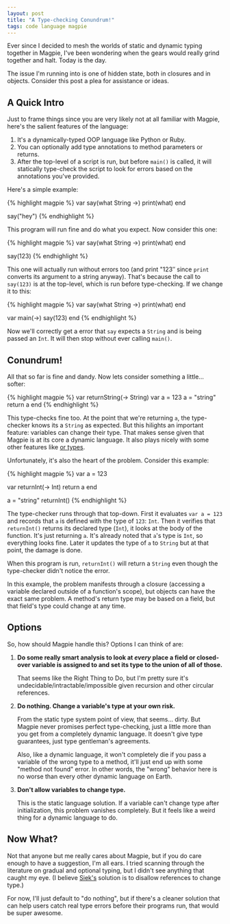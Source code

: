 ```yaml
---
layout: post
title: "A Type-checking Conundrum!"
tags: code language magpie
---
```

Ever since I decided to mesh the worlds of static and dynamic typing together
in Magpie, I've been wondering when the gears would really grind together and
halt. Today is the day.

The issue I'm running into is one of hidden state, both in closures and in
objects. Consider this post a plea for assistance or ideas.

## A Quick Intro

Just to frame things since you are very likely not at all familiar with
Magpie, here's the salient features of the language:

  1. It's a dynamically-typed OOP language like Python or Ruby.
  2. You can optionally add type annotations to method parameters or returns.
  3. After the top-level of a script is run, but before `main()` is called, it will statically type-check the script to look for errors based on the annotations you've provided.

Here's a simple example:

{% highlight magpie %}
var say(what String ->)
    print(what)
end

say("hey")
{% endhighlight %}

This program will run fine and do what you expect. Now consider this one:

{% highlight magpie %}
var say(what String ->)
    print(what)
end

say(123)
{% endhighlight %}

This one will actually run without errors too (and print "123″ since `print`
converts its argument to a string anyway). That's because the call to
`say(123)` is at the top-level, which is run before type-checking. If we
change it to this:

{% highlight magpie %}
var say(what String ->)
    print(what)
end

var main(->)
    say(123)
end
{% endhighlight %}

Now we'll correctly get a error that `say` expects a `String` and is being
passed an `Int`. It will then stop without ever calling `main()`.

## Conundrum!

All that so far is fine and dandy. Now lets consider something a little…
softer:

{% highlight magpie %}
var returnString(-> String)
    var a = 123
    a = "string"
    return a
end
{% endhighlight %}

This type-checks fine too. At the point that we're returning `a`, the type-
checker knows its a `String` as expected. But this hilights an important
feature: variables can change their type. That makes sense given that Magpie
is at its core a dynamic language. It also plays nicely with some other
features like [or types](http://journal.stuffwithstuff.com/2010/08/23/void-null-maybe-and-nothing/).

Unfortunately, it's also the heart of the problem. Consider this example:

{% highlight magpie %}
var a = 123

var returnInt(-> Int)
    return a
end

a = "string"
returnInt()
{% endhighlight %}

The type-checker runs through that top-down. First it evaluates `var a = 123`
and records that `a` is defined with the type of `123`: `Int`. Then it
verifies that `returnInt()` returns its declared type (`Int`), it looks at the
body of the function. It's just returning `a`. It's already noted that `a`'s
type is `Int`, so everything looks fine. Later it updates the type of `a` to
`String` but at that point, the damage is done.

When this program is run, `returnInt()` will return a `String` even though the
type-checker didn't notice the error.

In this example, the problem manifests through a closure (accessing a variable
declared outside of a function's scope), but objects can have the exact same
problem. A method's return type may be based on a field, but that field's type
could change at any time.

## Options

So, how should Magpie handle this? Options I can think of are:

1.  **Do some really smart analysis to look at *every* place a field or
    closed-over variable is assigned to and set its type to the union of all of those.**

    That seems like the Right Thing to Do, but I'm pretty sure it's
    undecidable/intractable/impossible given recursion and other circular
    references.

2.  **Do nothing. Change a variable's type at your own risk.**

    From the static type system point of view, that seems… dirty. But Magpie
    never promises perfect type-checking, just a little more than you get from a
    completely dynamic language. It doesn't give type guarantees, just type
    gentleman's agreements.

    Also, like a dynamic language, it won't completely die if you pass a variable of the wrong type to a method, it'll just end up with some "method not found" error. In other words, the "wrong" behavior here is no worse than every other dynamic language on Earth.

3.  **Don't allow variables to change type.**

    This is the static language solution. If a variable can't change type after
    initialization, this problem vanishes completely. But it feels like a weird
    thing for a dynamic language to do.

## Now What?

Not that anyone but me really cares about Magpie, but if you do care enough to
have a suggestion, I'm all ears. I tried scanning through the literature on
gradual and optional typing, but I didn't see anything that caught my eye. (I
believe [Siek's](http://ecee.colorado.edu/~siek/gradualtyping.html) solution is to disallow references to change type.)

For now, I'll just default to "do nothing", but if there's a cleaner solution
that can help users catch real type errors before their programs run, that
would be super awesome.
